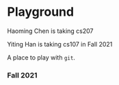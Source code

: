 # Playground
Haoming Chen is taking cs207

Yiting Han is taking cs107 in Fall 2021

A place to play with `git`.

### Fall 2021
